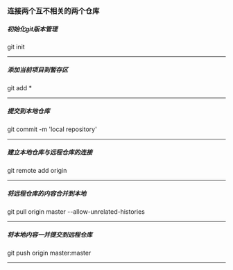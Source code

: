 ### 连接两个互不相关的两个仓库
##### 初始化git版本管理
git init  
***
##### 添加当前项目到暂存区
git add *
***
##### 提交到本地仓库
git commit -m 'local repository'
***
##### 建立本地仓库与远程仓库的连接
git remote add origin <remote repository name>
***
##### 将远程仓库的内容合并到本地
git pull origin master --allow-unrelated-histories
***
##### 将本地内容一并提交到远程仓库
git push origin master:master
***
